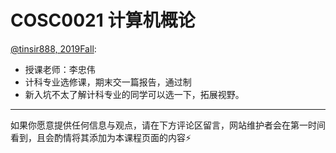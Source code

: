 
# COSC0021 计算机概论

[@tinsir888, 2019Fall](https://github.com/tinsir888):
- 授课老师：李忠伟
- 计科专业选修课，期末交一篇报告，通过制
- 新入坑不太了解计科专业的同学可以选一下，拓展视野。

---

如果你愿意提供任何信息与观点，请在下方评论区留言，网站维护者会在第一时间看到，且会酌情将其添加为本课程页面的内容⚡️
